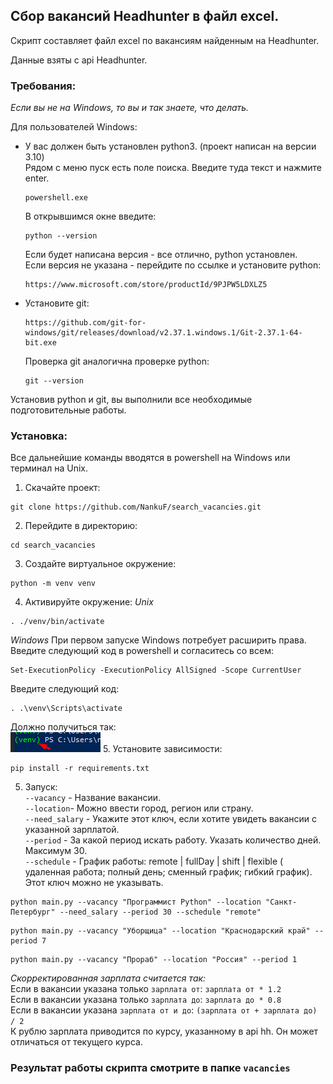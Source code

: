 ## Сбор вакансий Headhunter в файл excel.

Скрипт составляет файл excel по вакансиям найденным на Headhunter.<br>

Данные  взяты с api Headhunter.<br>

### Требования:
*Если вы не на Windows, то вы и так знаете, что делать.*<br>

Для пользователей Windows:<br>
- У вас должен быть установлен python3. (проект написан на версии 3.10)<br>
Рядом с меню пуск есть поле поиска. Введите туда текст и нажмите enter.
    ```commandline
    powershell.exe
    ```
    В открывшимся окне введите:
    ```commandline
    python --version
    ```
    Если будет написана версия - все отлично, python установлен.<br>
    Если версия не указана - перейдите по ссылке и установите python:<br>
    ```commandline
    https://www.microsoft.com/store/productId/9PJPW5LDXLZ5
    ```
- Установите git:
    ```commandline
    https://github.com/git-for-windows/git/releases/download/v2.37.1.windows.1/Git-2.37.1-64-bit.exe
    ```
    Проверка git аналогична проверке python:<br>
    ```
    git --version
    ```
Установив python и git, вы выполнили все необходимые подготовительные работы.


### Установка:
Все дальнейшие команды вводятся в powershell на Windows или терминал на Unix.<br>
1. Скачайте проект:<br>

```commandline
git clone https://github.com/NankuF/search_vacancies.git
```

2. Перейдите в директорию:<br>

```commandline
cd search_vacancies
```
3. Создайте виртуальное окружение:<br>

```commandline
python -m venv venv
```
4. Активируйте окружение:
*Unix*
```commandline
. ./venv/bin/activate
```
*Windows*
При первом запуске Windows потребует расширить права. Введите следующий код в powershell и согласитесь со всем:<br>
```commandline
Set-ExecutionPolicy -ExecutionPolicy AllSigned -Scope CurrentUser
```
Введите следующий код:<br>
```commandline
. .\venv\Scripts\activate
```
Должно получиться так:<br>
![img_1.png](img_1.png)
5. Установите зависимости:<br>

```commandline
pip install -r requirements.txt
```
5. Запуск:<br>
`--vacancy` - Название вакансии.<br>
`--location`- Можно ввести город, регион или страну.<br>
`--need_salary` - Укажите этот ключ, если хотите увидеть вакансии с указанной зарплатой.<br>
`--period` - За какой период искать работу. Указать количество дней. Максимум 30.<br>
`--schedule` - График работы: remote | fullDay | shift | flexible (
                             удаленная работа; полный день; сменный график; гибкий график). 
                             Этот ключ можно не указывать.
```commandline
python main.py --vacancy "Программист Python" --location "Санкт-Петербург" --need_salary --period 30 --schedule "remote"

```

```commandline
python main.py --vacancy "Уборщица" --location "Краснодарский край" --period 7

```

```commandline
python main.py --vacancy "Прораб" --location "Россия" --period 1

```

*Скорректированная зарплата считается так:*<br>
Если в вакансии указана только `зарплата от`:
`зарплата от * 1.2`<br>
Если в вакансии указана только `зарплата до`:
`зарплата до * 0.8`<br>
Если в вакансии указана `зарплата от и до`:
`(зарплата от + зарплата до) / 2`<br>
К рублю зарплата приводится по курсу, указанному в api hh. Он может отличаться от текущего курса.

### Результат работы скрипта смотрите в папке `vacancies`
